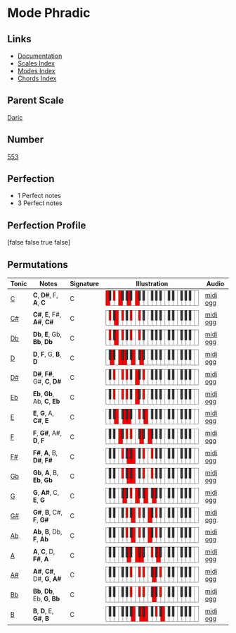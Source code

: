 # Mode Phradic

## Links

- [Documentation](index.md)
- [Scales Index](Scales.md)
- [Modes Index](Modes.md)
- [Chords Index](Chords.md)

## Parent Scale

[Daric](ScaleDaric.md)

## Number

[553](https://ianring.com/musictheory/scales/553)

## Perfection

- 1 Perfect notes
- 3 Perfect notes

## Perfection Profile

[false false true false]

## Permutations

| Tonic | Notes | Signature | Illustration | Audio |
|-------|-------|-----------|--------------|-------|
| [C](ModeCNaturalPhradic.md) | **C**, **D#**, F, **A**, **C** | C | ![CNaturalPhradic](ModeCNaturalPhradic.png) | [midi](ModeCNaturalPhradic.mid) [ogg](ModeCNaturalPhradic.ogg) |
| [C#](ModeCSharpPhradic.md) | **C#**, **E**, F#, **A#**, **C#** | C | ![CSharpPhradic](ModeCSharpPhradic.png) | [midi](ModeCSharpPhradic.mid) [ogg](ModeCSharpPhradic.ogg) |
| [Db](ModeDFlatPhradic.md) | **Db**, **E**, Gb, **Bb**, **Db** | C | ![DFlatPhradic](ModeDFlatPhradic.png) | [midi](ModeDFlatPhradic.mid) [ogg](ModeDFlatPhradic.ogg) |
| [D](ModeDNaturalPhradic.md) | **D**, **F**, G, **B**, **D** | C | ![DNaturalPhradic](ModeDNaturalPhradic.png) | [midi](ModeDNaturalPhradic.mid) [ogg](ModeDNaturalPhradic.ogg) |
| [D#](ModeDSharpPhradic.md) | **D#**, **F#**, G#, **C**, **D#** | C | ![DSharpPhradic](ModeDSharpPhradic.png) | [midi](ModeDSharpPhradic.mid) [ogg](ModeDSharpPhradic.ogg) |
| [Eb](ModeEFlatPhradic.md) | **Eb**, **Gb**, Ab, **C**, **Eb** | C | ![EFlatPhradic](ModeEFlatPhradic.png) | [midi](ModeEFlatPhradic.mid) [ogg](ModeEFlatPhradic.ogg) |
| [E](ModeENaturalPhradic.md) | **E**, **G**, A, **C#**, **E** | C | ![ENaturalPhradic](ModeENaturalPhradic.png) | [midi](ModeENaturalPhradic.mid) [ogg](ModeENaturalPhradic.ogg) |
| [F](ModeFNaturalPhradic.md) | **F**, **G#**, A#, **D**, **F** | C | ![FNaturalPhradic](ModeFNaturalPhradic.png) | [midi](ModeFNaturalPhradic.mid) [ogg](ModeFNaturalPhradic.ogg) |
| [F#](ModeFSharpPhradic.md) | **F#**, **A**, B, **D#**, **F#** | C | ![FSharpPhradic](ModeFSharpPhradic.png) | [midi](ModeFSharpPhradic.mid) [ogg](ModeFSharpPhradic.ogg) |
| [Gb](ModeGFlatPhradic.md) | **Gb**, **A**, B, **Eb**, **Gb** | C | ![GFlatPhradic](ModeGFlatPhradic.png) | [midi](ModeGFlatPhradic.mid) [ogg](ModeGFlatPhradic.ogg) |
| [G](ModeGNaturalPhradic.md) | **G**, **A#**, C, **E**, **G** | C | ![GNaturalPhradic](ModeGNaturalPhradic.png) | [midi](ModeGNaturalPhradic.mid) [ogg](ModeGNaturalPhradic.ogg) |
| [G#](ModeGSharpPhradic.md) | **G#**, **B**, C#, **F**, **G#** | C | ![GSharpPhradic](ModeGSharpPhradic.png) | [midi](ModeGSharpPhradic.mid) [ogg](ModeGSharpPhradic.ogg) |
| [Ab](ModeAFlatPhradic.md) | **Ab**, **B**, Db, **F**, **Ab** | C | ![AFlatPhradic](ModeAFlatPhradic.png) | [midi](ModeAFlatPhradic.mid) [ogg](ModeAFlatPhradic.ogg) |
| [A](ModeANaturalPhradic.md) | **A**, **C**, D, **F#**, **A** | C | ![ANaturalPhradic](ModeANaturalPhradic.png) | [midi](ModeANaturalPhradic.mid) [ogg](ModeANaturalPhradic.ogg) |
| [A#](ModeASharpPhradic.md) | **A#**, **C#**, D#, **G**, **A#** | C | ![ASharpPhradic](ModeASharpPhradic.png) | [midi](ModeASharpPhradic.mid) [ogg](ModeASharpPhradic.ogg) |
| [Bb](ModeBFlatPhradic.md) | **Bb**, **Db**, Eb, **G**, **Bb** | C | ![BFlatPhradic](ModeBFlatPhradic.png) | [midi](ModeBFlatPhradic.mid) [ogg](ModeBFlatPhradic.ogg) |
| [B](ModeBNaturalPhradic.md) | **B**, **D**, E, **G#**, **B** | C | ![BNaturalPhradic](ModeBNaturalPhradic.png) | [midi](ModeBNaturalPhradic.mid) [ogg](ModeBNaturalPhradic.ogg) |
